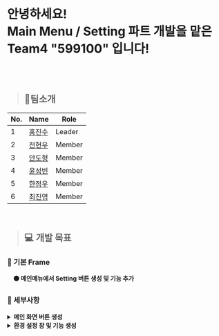 # 안녕하세요!<br> Main Menu / Setting 파트 개발을 맡은 Team4 "599100" 입니다!

<br>
<br>

> ## 👥팀소개

| No. | Name        | Role                     |
|-----|-----------------------------------------------------------------------|--------|
| 1   | [홍진수](https://github.com/bakukun/bakukun/blob/main/README.md) | Leader |  
| 2   | [전현우](https://github.com/Jeonhyeonwoo/Jeonhyeonwoo/blob/main/README.md) | Member |  
| 3   | [안도형](https://github.com/andohyung/andohyung/blob/main/README.md) | Member |  
| 4   | [윤성빈](https://github.com/SeongBinYoon/SeongBinYoon/blob/main/README.md) | Member | 
| 5   | [한정우](https://github.com/jeongulupe/jeongulupe/blob/main/README.md) | Member | 
| 6   | [최진영](https://github.com/orca10/orca10/blob/main/README.md) | Member | 

<br>

>## 💻 개발 목표

### 🔳 기본 Frame
<b>　⚫ 메인메뉴에서 Setting 버튼 생성 및 기능 추가</b>

### 🔳 세부사항 

 <details> 
  <summary><b>메인 화면 버튼 생성</b></summary>
　🏁 Setting 버튼 생성 및 기타 버튼 생성(타 팀의 개발 내용에 따라 상이)
</details>

<details><summary><b>환경 설정 창 및 기능 생성</b></summary>
  <b>⚫ 화면 사이즈 조절</b><br>
  　　  🏁 화면 사이즈 (창모드 / 전체화면) 전환 기능<br>
  　　  🏁 화면 창 모드 전환 단축키<br>
  <b>⚫ 볼륨 조절</b><br>
   　　  🏁 효과음 볼륨 크기 설정 사이드바 생성<br>
  　　  🏁 배경음 볼륨 크기 설정 사이드바 생성<br>
  　　  🏁 마스터 볼륨 크기 설정 사이드바 생성
</details>
